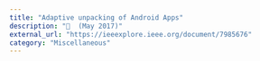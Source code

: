 ```yaml
---
title: "Adaptive unpacking of Android Apps"
description: "📓  (May 2017)"
external_url: "https://ieeexplore.ieee.org/document/7985676"
category: "Miscellaneous"
---
```

